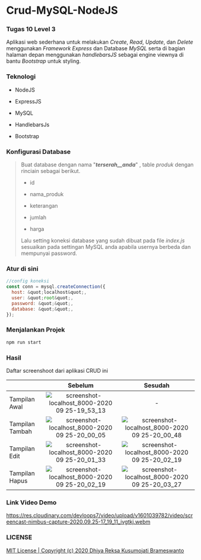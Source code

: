 # Crud-MySQL-NodeJS

### Tugas 10 Level 3

Aplikasi web sederhana untuk melakukan *Create*, *Read*, *Update*, dan *Delete* menggunakan *Framework* *Express* dan Database *MySQL* serta di bagian halaman depan menggunakan *handlebarsJS* sebagai engine viewnya di bantu *Bootstrap* untuk styling.

### Teknologi

- NodeJS

- ExpressJS

- MySQL

- HandlebarsJs

- Bootstrap

### Konfigurasi Database

> Buat database dengan nama "***terserah__anda***" , table *produk* dengan rinciain sebagai berikut.
> 
> - id
> 
> - nama_produk
> 
> - keterangan
> 
> - jumlah
> 
> - harga
> 
> Lalu setting koneksi database yang sudah dibuat pada file *index.js* sesuaikan pada settingan MySQL anda apabila usernya berbeda dan mempunyai password.

### Atur di sini

```javascript
//config koneksi
const conn = mysql.createConnection({
  host: &quot;localhost&quot;,
  user: &quot;root&quot;,
  password: &quot;&quot;,
  database: &quot;&quot;,
});
```

### Menjalankan Projek

```javascript
npm run start
```

### Hasil

Daftar screenshoot dari aplikasi CRUD ini

|                 | Sebelum                                                                                                                                                | Sesudah                                                                                                                                                |
| --------------- |:------------------------------------------------------------------------------------------------------------------------------------------------------:|:------------------------------------------------------------------------------------------------------------------------------------------------------:|
| Tampilan Awal   | ![screenshot-localhost_8000-2020 09 25-19_53_13](https://user-images.githubusercontent.com/25566307/94269964-9aae8900-ff69-11ea-82c9-128d171836fd.png) | -                                                                                                                                                      |
| Tampilan Tambah | ![screenshot-localhost_8000-2020 09 25-20_00_05](https://user-images.githubusercontent.com/25566307/94270059-bc0f7500-ff69-11ea-933b-d69e1f703139.png) | ![screenshot-localhost_8000-2020 09 25-20_00_48](https://user-images.githubusercontent.com/25566307/94270130-d3e6f900-ff69-11ea-9cb0-e2f8da56e443.png) |
| Tampilan Edit   | ![screenshot-localhost_8000-2020 09 25-20_01_33](https://user-images.githubusercontent.com/25566307/94270213-eeb96d80-ff69-11ea-8628-f41a09948ec3.png) | ![screenshot-localhost_8000-2020 09 25-20_02_19](https://user-images.githubusercontent.com/25566307/94270298-0abd0f00-ff6a-11ea-8747-e199d753cf17.png) |
| Tampilan Hapus  | ![screenshot-localhost_8000-2020 09 25-20_02_19](https://user-images.githubusercontent.com/25566307/94270298-0abd0f00-ff6a-11ea-8747-e199d753cf17.png) | ![screenshot-localhost_8000-2020 09 25-20_03_27](https://user-images.githubusercontent.com/25566307/94270418-30e2af00-ff6a-11ea-8517-18352e33846a.png) |

### Link Video Demo

https://res.cloudinary.com/devloops7/video/upload/v1601039782/video/screencast-nimbus-capture-2020.09.25-17_19_11_ivgtkj.webm

### LICENSE

[MIT License | Copyright (c) 2020 Dhiya Reksa Kusumojati Brameswanto](https://github.com/dhiyo7/Crud-MySQL-NodeJS/blob/master/LICENSE)
